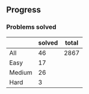 ## Progress
### Problems solved
|          | solved | total |
|----------|--------|-------|
| All      |   46   |  2867 |
| Easy     |   17   |
| Medium   |   26   |
| Hard     |   3    |
